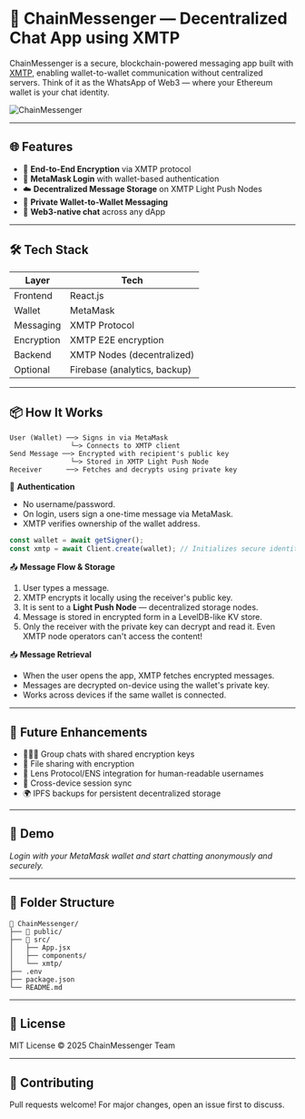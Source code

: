 # 📡 ChainMessenger — Decentralized Chat App using XMTP

ChainMessenger is a secure, blockchain-powered messaging app built with [XMTP](https://xmtp.org/), enabling wallet-to-wallet communication without centralized servers. Think of it as the WhatsApp of Web3 — where your Ethereum wallet is your chat identity.

![ChainMessenger](https://miro.medium.com/v2/resize:fit:1200/1*GGhLSOXBzyCAAcxfs2c02w.png)

---

## 🌐 Features

- 🔐 **End-to-End Encryption** via XMTP protocol
- 🦊 **MetaMask Login** with wallet-based authentication
- ☁️ **Decentralized Message Storage** on XMTP Light Push Nodes
- 💬 **Private Wallet-to-Wallet Messaging**
- 📡 **Web3-native chat** across any dApp

---

## 🛠 Tech Stack

| Layer       | Tech                  |
|------------|------------------------|
| Frontend   | React.js               |
| Wallet     | MetaMask               |
| Messaging  | XMTP Protocol          |
| Encryption | XMTP E2E encryption    |
| Backend    | XMTP Nodes (decentralized) |
| Optional   | Firebase (analytics, backup) |

---

## 📦 How It Works

```
User (Wallet) ──> Signs in via MetaMask
               └─> Connects to XMTP client
Send Message ──> Encrypted with recipient's public key
               └─> Stored in XMTP Light Push Node
Receiver      ──> Fetches and decrypts using private key
```

🔐 **Authentication**
* No username/password.
* On login, users sign a one-time message via MetaMask.
* XMTP verifies ownership of the wallet address.

```javascript
const wallet = await getSigner();
const xmtp = await Client.create(wallet); // Initializes secure identity
```

📤 **Message Flow & Storage**
1. User types a message.
2. XMTP encrypts it locally using the receiver's public key.
3. It is sent to a **Light Push Node** — decentralized storage nodes.
4. Message is stored in encrypted form in a LevelDB-like KV store.
5. Only the receiver with the private key can decrypt and read it.
   Even XMTP node operators can't access the content!

📥 **Message Retrieval**
* When the user opens the app, XMTP fetches encrypted messages.
* Messages are decrypted on-device using the wallet's private key.
* Works across devices if the same wallet is connected.

---

## 🚀 Future Enhancements

* 🧑‍🤝‍🧑 Group chats with shared encryption keys
* 📁 File sharing with encryption
* 🧬 Lens Protocol/ENS integration for human-readable usernames
* 🔄 Cross-device session sync
* 🌍 IPFS backups for persistent decentralized storage

---

## 🧪 Demo

*Login with your MetaMask wallet and start chatting anonymously and securely.*

---

## 📂 Folder Structure

```
📁 ChainMessenger/
├── 📁 public/
├── 📁 src/
│   ├── App.jsx
│   ├── components/
│   └── xmtp/
├── .env
├── package.json
└── README.md
```

---

## 📄 License

MIT License © 2025 ChainMessenger Team

---

## 🤝 Contributing

Pull requests welcome! For major changes, open an issue first to discuss.
